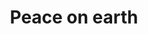 ---
pid: CH798
title: Peace on earth
location_transcription: on op of Ben franklin Bridge
zipcode: '19140'
outside_phl: 
neighborhood: Hunting Park
age: '59'
age_range: 50-59
instagram: 
image_file_name: CH_798.jpg
proposal_transcription: |-
  Freedom
  Reflect back on the war and the casualties of war. Why can't people get along with each other.
topic: Freedom
topic_summary: '0'
type: Other No Form
keywords_other: 
credit: Carlos Perez
image_labels: 
twitter: 
facebook: 
permalink: "/monuments/ch798/"
layout: item-page
---